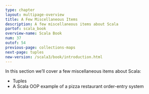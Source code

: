 ```yaml
---
type: chapter
layout: multipage-overview
title: A Few Miscellaneous Items
description: A few miscellaneous items about Scala
partof: scala_book
overview-name: Scala Book
num: 37
outof: 54
previous-page: collections-maps
next-page: tuples
new-version: /scala3/book/introduction.html
---
```



In this section we’ll cover a few miscellaneous items about Scala:

- Tuples
- A Scala OOP example of a pizza restaurant order-entry system
